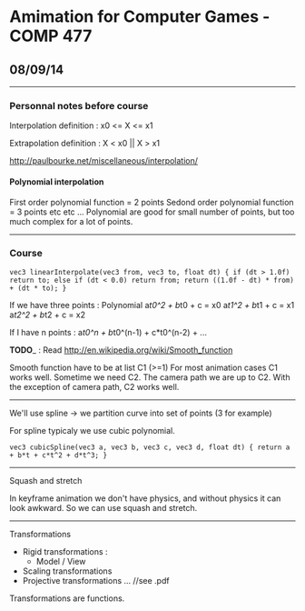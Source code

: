 # Amimation for Computer Games - COMP 477

## 08/09/14

---------------
### Personnal notes before course

Interpolation definition :
x0 <= X <= x1

Extrapolation definition :
X < x0 || X > x1


http://paulbourke.net/miscellaneous/interpolation/


#### Polynomial interpolation

First order polynomial function = 2 points
Sedond order polynomial function = 3 points
etc etc ...
Polynomial are good for small number of points, but too much complex for a lot of points.

---------------

### Course

`
vec3 linearInterpolate(vec3 from, vec3 to, float dt)
{
	if (dt > 1.0f)
		return to;
	else if (dt < 0.0)
		return from;
	return ((1.0f - dt) * from) + (dt * to);
}
`

If we have three points :
Polynomial
a*t0^2 + b*t0 + c = x0
a*t1^2 + b*t1 + c = x1
a*t2^2 + b*t2 + c = x2

If I have n points :
a*t0^n + b*t0^(n-1) + c*t0^(n-2) + ...

__TODO___ : Read http://en.wikipedia.org/wiki/Smooth_function

Smooth function have to be at list C1 (>=1)
For most animation cases C1 works well. Sometime we need C2.
The camera path we are up to C2. With the exception of camera path, C2 works well.

------

We'll use spline -> we partition curve into set of points (3 for example)

For spline typicaly we use cubic polynomial.

`
vec3 cubicSpline(vec3 a, vec3 b, vec3 c, vec3 d, float dt)
{
	return a + b*t + c*t^2 + d*t^3;
}
`

------

Squash and stretch

In keyframe animation we don't have physics, and without physics it can look awkward. So we can use squash and stretch.

------

Transformations

- Rigid transformations :
	- Model / View
- Scaling transformations
- Projective transformations
... //see .pdf

Transformations are functions.



